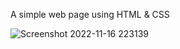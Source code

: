 A simple web page using HTML & CSS

![Screenshot 2022-11-16 223139](https://user-images.githubusercontent.com/85480387/202246440-5699775b-eb9f-4541-8613-32eb5ee85cb4.jpg)
